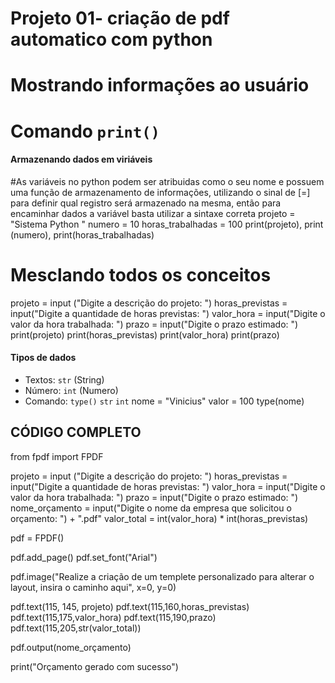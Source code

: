 # Projeto 01- criação de pdf automatico com python
# Mostrando informações ao usuário
# Comando `print()`

#### Armazenando dados em viriáveis

#As variáveis no python podem ser atribuidas como o seu nome e possuem uma função de armazenamento de informações, utilizando o sinal de [=] para definir qual registro será armazenado na mesma, então para encaminhar dados a variável basta utilizar a sintaxe correta
projeto = "Sistema Python "
numero = 10
horas_trabalhadas = 100
print(projeto),
print (numero),
print(horas_trabalhadas)

# Mesclando todos os conceitos
projeto = input ("Digite a descrição do projeto: ")
horas_previstas = input("Digite a quantidade de horas previstas: ")
valor_hora = input("Digite o valor da hora trabalhada: ")
prazo = input("Digite o prazo estimado: ")
print(projeto)
print(horas_previstas)
print(valor_hora)
print(prazo)
#### Tipos de dados

- Textos: `str` (String)
- Número: `int` (Numero)
- Comando: `type()`  `str` `int`
nome = "Vinicius"
valor = 100
type(nome)
## CÓDIGO COMPLETO


from fpdf import FPDF

projeto = input ("Digite a descrição do projeto: ")
horas_previstas = input("Digite a quantidade de horas previstas: ")
valor_hora = input("Digite o valor da hora trabalhada: ")
prazo = input("Digite o prazo estimado: ")
nome_orçamento = input("Digite o nome da empresa que solicitou o orçamento: ") + ".pdf"
valor_total = int(valor_hora) * int(horas_previstas)

pdf = FPDF()

pdf.add_page()
pdf.set_font("Arial")

pdf.image("Realize a criação de um templete personalizado para alterar o layout, insira o caminho aqui", x=0, y=0)

pdf.text(115, 145, projeto)
pdf.text(115,160,horas_previstas)
pdf.text(115,175,valor_hora)
pdf.text(115,190,prazo)
pdf.text(115,205,str(valor_total))


pdf.output(nome_orçamento)

print("Orçamento gerado com sucesso")
